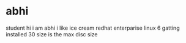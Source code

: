 # abhi
student
hi i am abhi
i like ice cream
redhat enterparise linux 6 gatting installed
30 size is the max disc size
